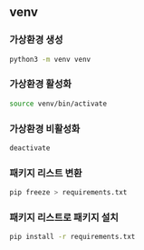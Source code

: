 ## venv

### 가상환경 생성
```bash
python3 -m venv venv
```

### 가상환경 활성화
```bash
source venv/bin/activate
```

### 가상환경 비활성화
```bash
deactivate
```

### 패키지 리스트 변환
```bash
pip freeze > requirements.txt
```

### 패키지 리스트로 패키지 설치
```bash
pip install -r requirements.txt
```
